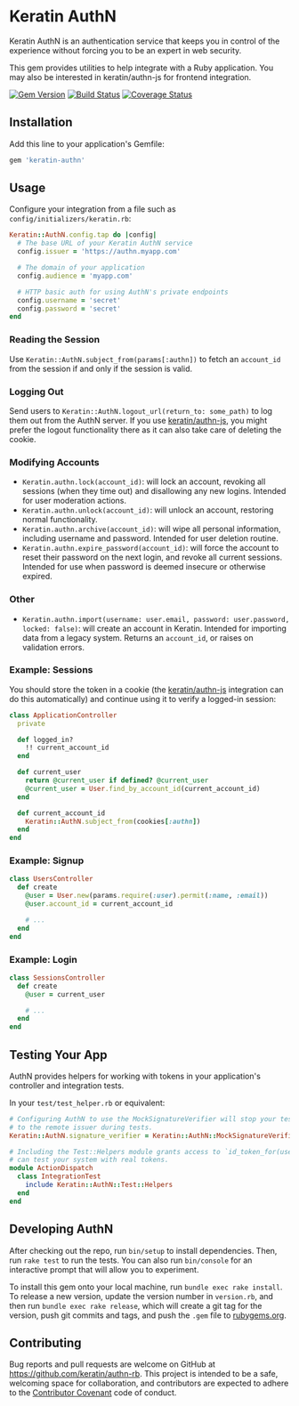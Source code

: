 # Keratin AuthN

Keratin AuthN is an authentication service that keeps you in control of the experience without forcing you to be an expert in web security.

This gem provides utilities to help integrate with a Ruby application. You may also be interested in keratin/authn-js for frontend integration.

[![Gem Version](https://badge.fury.io/rb/keratin-authn.svg)](http://badge.fury.io/rb/keratin-authn) [![Build Status](https://travis-ci.org/keratin/authn-rb.svg?branch=master)](https://travis-ci.org/keratin/authn-rb) [![Coverage Status](https://coveralls.io/repos/github/keratin/authn/badge.svg?branch=master)](https://coveralls.io/github/keratin/authn?branch=master)

## Installation

Add this line to your application's Gemfile:

```ruby
gem 'keratin-authn'
```

## Usage

Configure your integration from a file such as `config/initializers/keratin.rb`:

```ruby
Keratin::AuthN.config.tap do |config|
  # The base URL of your Keratin AuthN service
  config.issuer = 'https://authn.myapp.com'

  # The domain of your application
  config.audience = 'myapp.com'

  # HTTP basic auth for using AuthN's private endpoints
  config.username = 'secret'
  config.password = 'secret'
end
```

### Reading the Session

Use `Keratin::AuthN.subject_from(params[:authn])` to fetch an `account_id` from the session if and
only if the session is valid.

### Logging Out

Send users to `Keratin::AuthN.logout_url(return_to: some_path)` to log them out from the AuthN
server. If you use [keratin/authn-js](https://github.com/keratin/authn-js), you might prefer the
logout functionality there as it can also take care of deleting the cookie.

### Modifying Accounts

* `Keratin.authn.lock(account_id)`: will lock an account, revoking all sessions (when they time out)
  and disallowing any new logins. Intended for user moderation actions.
* `Keratin.authn.unlock(account_id)`: will unlock an account, restoring normal functionality.
* `Keratin.authn.archive(account_id)`: will wipe all personal information, including username and
  password. Intended for user deletion routine.
* `Keratin.authn.expire_password(account_id)`: will force the account to reset their password on the
  next login, and revoke all current sessions. Intended for use when password is deemed insecure or
  otherwise expired.

### Other

* `Keratin.authn.import(username: user.email, password: user.password, locked: false)`: will create
  an account in Keratin. Intended for importing data from a legacy system. Returns an `account_id`,
  or raises on validation errors.

### Example: Sessions

You should store the token in a cookie (the [keratin/authn-js](https://github.com/keratin/authn-js)
integration can do this automatically) and continue using it to verify a logged-in session:

```ruby
class ApplicationController
  private

  def logged_in?
    !! current_account_id
  end

  def current_user
    return @current_user if defined? @current_user
    @current_user = User.find_by_account_id(current_account_id)
  end

  def current_account_id
    Keratin::AuthN.subject_from(cookies[:authn])
  end
end
```

### Example: Signup

```ruby
class UsersController
  def create
    @user = User.new(params.require(:user).permit(:name, :email))
    @user.account_id = current_account_id

    # ...
  end
end
```

### Example: Login

```ruby
class SessionsController
  def create
    @user = current_user

    # ...
  end
end
```

## Testing Your App

AuthN provides helpers for working with tokens in your application's controller and integration tests.

In your `test/test_helper.rb` or equivalent:

```ruby
# Configuring AuthN to use the MockSignatureVerifier will stop your tests from attempting to connect
# to the remote issuer during tests.
Keratin::AuthN.signature_verifier = Keratin::AuthN::MockSignatureVerifier.new

# Including the Test::Helpers module grants access to `id_token_for(user.account_id)`, so that you
# can test your system with real tokens.
module ActionDispatch
  class IntegrationTest
    include Keratin::AuthN::Test::Helpers
  end
end
```

## Developing AuthN

After checking out the repo, run `bin/setup` to install dependencies. Then, run `rake test` to run the tests. You can also run `bin/console` for an interactive prompt that will allow you to experiment.

To install this gem onto your local machine, run `bundle exec rake install`. To release a new version, update the version number in `version.rb`, and then run `bundle exec rake release`, which will create a git tag for the version, push git commits and tags, and push the `.gem` file to [rubygems.org](https://rubygems.org).

## Contributing

Bug reports and pull requests are welcome on GitHub at https://github.com/keratin/authn-rb. This project is intended to be a safe, welcoming space for collaboration, and contributors are expected to adhere to the [Contributor Covenant](http://contributor-covenant.org) code of conduct.

